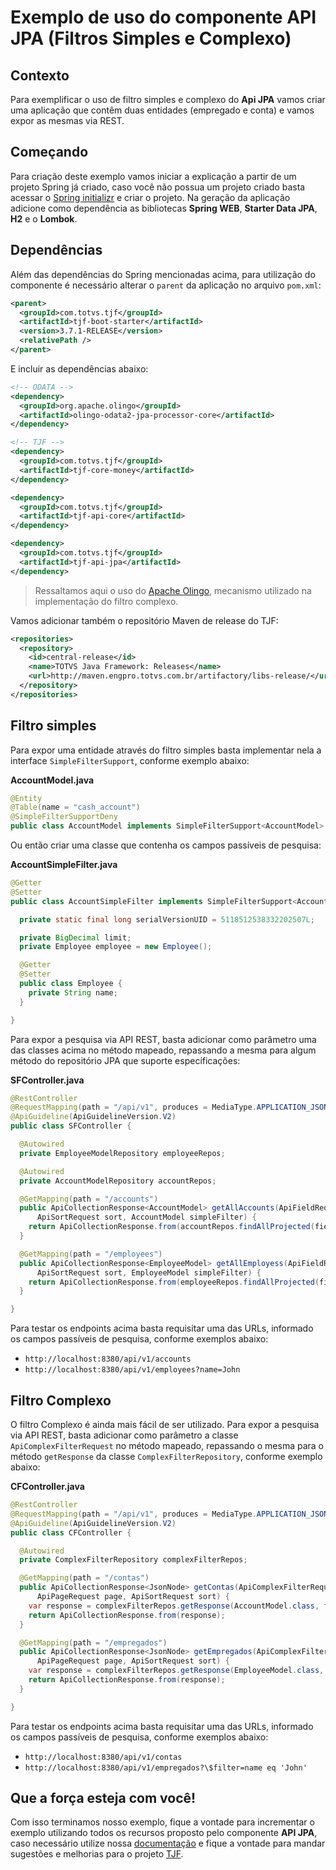 # Exemplo de uso do componente API JPA (Filtros Simples e Complexo)

## Contexto

Para exemplificar o uso de filtro simples e complexo do **Api JPA** vamos criar uma aplicação que contêm duas entidades (empregado e conta) e vamos expor as mesmas via REST.

## Começando

Para criação deste exemplo vamos iniciar a explicação a partir de um projeto Spring já criado, caso você não possua um projeto criado basta acessar o [Spring initializr](https://start.spring.io/) e criar o projeto. Na geração da aplicação adicione como dependência as bibliotecas **Spring WEB**, **Starter Data JPA**, **H2** e o **Lombok**.

## Dependências

Além das dependências do Spring mencionadas acima, para utilização do componente é necessário alterar o `parent` da aplicação no arquivo `pom.xml`:

```xml
<parent>
  <groupId>com.totvs.tjf</groupId>
  <artifactId>tjf-boot-starter</artifactId>
  <version>3.7.1-RELEASE</version>
  <relativePath />
</parent>
```

E incluir as dependências abaixo:

```xml
<!-- ODATA -->
<dependency>
  <groupId>org.apache.olingo</groupId>
  <artifactId>olingo-odata2-jpa-processor-core</artifactId>
</dependency>

<!-- TJF -->
<dependency>
  <groupId>com.totvs.tjf</groupId>
  <artifactId>tjf-core-money</artifactId>
</dependency>

<dependency>
  <groupId>com.totvs.tjf</groupId>
  <artifactId>tjf-api-core</artifactId>
</dependency>

<dependency>
  <groupId>com.totvs.tjf</groupId>
  <artifactId>tjf-api-jpa</artifactId>
</dependency>
```

> Ressaltamos aqui o uso do [Apache Olingo][apache-olingo], mecanismo utilizado na implementação do filtro complexo.

Vamos adicionar também o repositório Maven de release do TJF:

```xml
<repositories>
  <repository>
    <id>central-release</id>
    <name>TOTVS Java Framework: Releases</name>
    <url>http://maven.engpro.totvs.com.br/artifactory/libs-release/</url>
  </repository>
</repositories>
```

## Filtro simples

Para expor uma entidade através do filtro simples basta implementar nela a interface `SimpleFilterSupport`, conforme exemplo abaixo:

**AccountModel.java**

```java
@Entity
@Table(name = "cash_account")
@SimpleFilterSupportDeny
public class AccountModel implements SimpleFilterSupport<AccountModel> {}
```

Ou então criar uma classe que contenha os campos passíveis de pesquisa:

**AccountSimpleFilter.java**

```java
@Getter
@Setter
public class AccountSimpleFilter implements SimpleFilterSupport<AccountModel> {

  private static final long serialVersionUID = 5118512538332202507L;

  private BigDecimal limit;
  private Employee employee = new Employee();

  @Getter
  @Setter
  public class Employee {
    private String name;
  }

}
```

Para expor a pesquisa via API REST, basta adicionar como parâmetro uma das classes acima no método mapeado, repassando a mesma para algum método do repositório JPA que suporte especificações:

**SFController.java**

```java
@RestController
@RequestMapping(path = "/api/v1", produces = MediaType.APPLICATION_JSON_VALUE)
@ApiGuideline(ApiGuidelineVersion.V2)
public class SFController {

  @Autowired
  private EmployeeModelRepository employeeRepos;

  @Autowired
  private AccountModelRepository accountRepos;

  @GetMapping(path = "/accounts")
  public ApiCollectionResponse<AccountModel> getAllAccounts(ApiFieldRequest field, ApiPageRequest page,
      ApiSortRequest sort, AccountModel simpleFilter) {
    return ApiCollectionResponse.from(accountRepos.findAllProjected(field, page, sort, simpleFilter));
  }

  @GetMapping(path = "/employees")
  public ApiCollectionResponse<EmployeeModel> getAllEmployess(ApiFieldRequest field, ApiPageRequest page,
      ApiSortRequest sort, EmployeeModel simpleFilter) {
    return ApiCollectionResponse.from(employeeRepos.findAllProjected(field, page, sort, simpleFilter));
  }

}
```

Para testar os endpoints acima basta requisitar uma das URLs, informado os campos passíveis de pesquisa, conforme exemplos abaixo:

- `http://localhost:8380/api/v1/accounts`
- `http://localhost:8380/api/v1/employees?name=John`

## Filtro Complexo

O filtro Complexo é ainda mais fácil de ser utilizado. Para expor a pesquisa via API REST, basta adicionar como parâmetro a classe `ApiComplexFilterRequest` no método mapeado, repassando o mesma para o método `getResponse` da classe `ComplexFilterRepository`, conforme exemplo abaixo:

**CFController.java**

```java
@RestController
@RequestMapping(path = "/api/v1", produces = MediaType.APPLICATION_JSON_VALUE)
@ApiGuideline(ApiGuidelineVersion.V2)
public class CFController {

  @Autowired
  private ComplexFilterRepository complexFilterRepos;

  @GetMapping(path = "/contas")
  public ApiCollectionResponse<JsonNode> getContas(ApiComplexFilterRequest filter, ApiFieldRequest field,
      ApiPageRequest page, ApiSortRequest sort) {
    var response = complexFilterRepos.getResponse(AccountModel.class, filter, field, page, sort);
    return ApiCollectionResponse.from(response);
  }

  @GetMapping(path = "/empregados")
  public ApiCollectionResponse<JsonNode> getEmpregados(ApiComplexFilterRequest filter, ApiFieldRequest field,
      ApiPageRequest page, ApiSortRequest sort) {
    var response = complexFilterRepos.getResponse(EmployeeModel.class, filter, field, page, sort);
    return ApiCollectionResponse.from(response);
  }

}
```

Para testar os endpoints acima basta requisitar uma das URLs, informado os campos passíveis de pesquisa, conforme exemplos abaixo:

- `http://localhost:8380/api/v1/contas`
- `http://localhost:8380/api/v1/empregados?\$filter=name eq 'John'`


## Que a força esteja com você!

Com isso terminamos nosso exemplo, fique a vontade para incrementar o exemplo utilizando todos os recursos proposto pelo componente **API JPA**, caso necessário utilize nossa [documentação](https://tjf.totvs.com.br/wiki/tjf-api-jpa) e fique a vontade para mandar sugestões e melhorias para o projeto [TJF](https://tjf.totvs.com.br/).

[apache-olingo]: https://olingo.apache.org/
